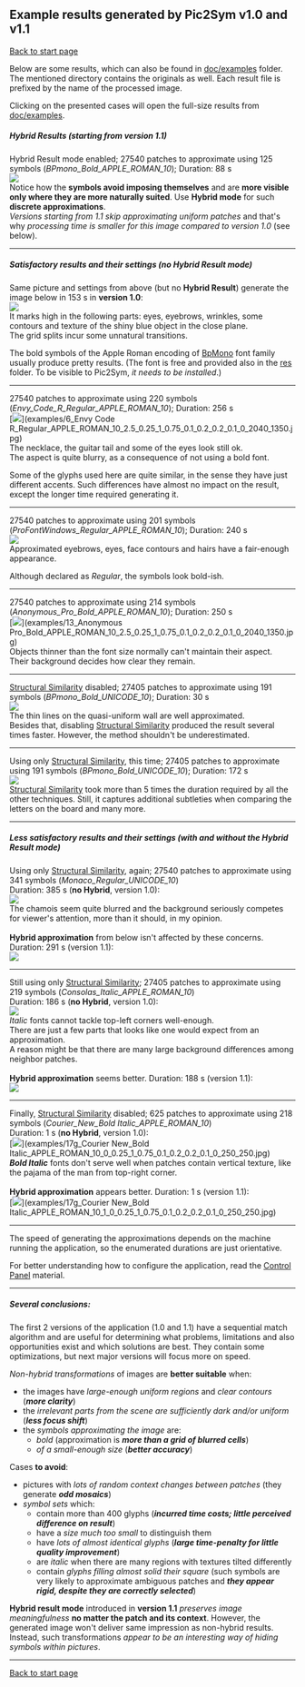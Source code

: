 ## Example results generated by Pic2Sym v1.0 and v1.1 ##
[Back to start page](../ReadMe.md)

Below are some results, which can also be found in [doc/examples](examples/) folder. The mentioned directory contains the originals as well. Each result file is prefixed by the name of the processed image.

Clicking on the presented cases will open the full\-size results from [doc/examples](examples/).

##### Hybrid Results (starting from version 1.1)

Hybrid Result mode enabled; 27540 patches to approximate using 125 symbols (*BPmono_Bold_APPLE_ROMAN_10*); Duration: 88 s<br>
[![](Example1_v1.1.jpg)](examples/6_BPmono_Bold_APPLE_ROMAN_10_1_2.5_0.25_1_0.75_0.1_0.2_0.2_0.1_0_2040_1350.jpg)<br>
Notice how the **symbols avoid imposing themselves** and are **more visible only where they are more naturally suited**. Use **Hybrid mode** for such **discrete approximations**.<br>
*Versions starting from 1.1 skip approximating uniform patches* and that&#39;s why *processing time is smaller for this image compared to version 1.0* (see below).

* * *

##### Satisfactory results and their settings (no Hybrid Result mode)

Same picture and settings from above (but no **Hybrid Result**) generate the image below in 153 s in **version 1.0**:<br>
[![](Example1.jpg)](examples/6_BPmono_Bold_APPLE_ROMAN_10_2.5_0.25_1_0.75_0.1_0.2_0.2_0.1_0_2040_1350.jpg)<br>
It marks high in the following parts: eyes, eyebrows, wrinkles, some contours and texture of the shiny blue object in the close plane.<br>
The grid splits incur some unnatural transitions.

The bold symbols of the Apple Roman encoding of [BpMono](http://www.dafont.com/bpmono.font) font family usually produce pretty results. (The font is free and provided also in the [res](../res/) folder. To be visible to Pic2Sym, *it needs to be installed*.)<br>
_ _ _

27540 patches to approximate using 220 symbols (*Envy_Code_R_Regular_APPLE_ROMAN_10*); Duration: 256 s<br>
[![](Example2.jpg)](examples/6_Envy Code R_Regular_APPLE_ROMAN_10_2.5_0.25_1_0.75_0.1_0.2_0.2_0.1_0_2040_1350.jpg)<br>
The necklace, the guitar tail and some of the eyes look still ok.<br>
The aspect is quite blurry, as a consequence of not using a bold font.

Some of the glyphs used here are quite similar, in the sense they have just different accents. Such differences have almost no impact on the result, except the longer time required generating it.
_ _ _

27540 patches to approximate using 201 symbols (*ProFontWindows_Regular_APPLE_ROMAN_10*); Duration: 240 s<br>
[![](Example3.jpg)](examples/6_ProFontWindows_Regular_APPLE_ROMAN_10_2.5_0.25_1_0.75_0.1_0.2_0.2_0.1_0_2040_1350.jpg)<br>
Approximated eyebrows, eyes, face contours and hairs have a fair\-enough appearance.

Although declared as *Regular*, the symbols look bold\-ish.
_ _ _

27540 patches to approximate using 214 symbols (*Anonymous_Pro_Bold_APPLE_ROMAN_10*); Duration: 250 s<br>
[![](Example4.jpg)](examples/13_Anonymous Pro_Bold_APPLE_ROMAN_10_2.5_0.25_1_0.75_0.1_0.2_0.2_0.1_0_2040_1350.jpg)<br>
Objects thinner than the font size normally can&#39;t maintain their aspect.<br>
Their background decides how clear they remain.
_ _ _

[Structural Similarity][] disabled; 27405 patches to approximate using 191 symbols (*BPmono_Bold_UNICODE_10*); Duration: 30 s<br>
[![](Example5.jpg)](examples/1_BPmono_Bold_UNICODE_10_0_0.25_1_0.75_0.1_0.2_0.2_0.1_0_2030_1350.jpg)<br>
The thin lines on the quasi\-uniform wall are well approximated.<br>
Besides that, disabling [Structural Similarity][] produced the result several times faster. However, the method shouldn&#39;t be underestimated.
_ _ _

Using only [Structural Similarity][], this time; 27405 patches to approximate using 191 symbols (*BPmono_Bold_UNICODE_10*); Duration: 172 s<br>
[![](Example6.jpg)](examples/1_BPmono_Bold_UNICODE_10_2.5_0_0_0_0_0_0_0_0_2030_1350.jpg)<br>
[Structural Similarity][] took more than 5 times the duration required by all the other techniques. Still, it captures additional subtleties when comparing the letters on the board and many more.

* * *

##### Less satisfactory results and their settings (with and without the Hybrid Result mode)

Using only [Structural Similarity][], again; 27540 patches to approximate using 341 symbols (*Monaco_Regular_UNICODE_10*)<br>
Duration: 385 s (**no Hybrid**, version 1.0):<br>
[![](Example7.jpg)](examples/15_Monaco_Regular_UNICODE_10_2.5_0_0_0_0_0_0_0_0_2040_1350.jpg)<br>
The chamois seem quite blurred and the background seriously competes for viewer&#39;s attention, more than it should, in my opinion.<br><br>
**Hybrid approximation** from below isn&#39;t affected by these concerns. Duration: 291 s (version 1.1):<br>
[![](Example7_v1.1.jpg)](examples/15_Monaco_Regular_UNICODE_10_1_2.5_0_0_0_0_0_0_0_0_2040_1350.jpg)
_ _ _

Still using only [Structural Similarity][]; 27405 patches to approximate using 219 symbols (*Consolas_Italic_APPLE_ROMAN_10*)<br>
 Duration: 186 s (**no Hybrid**, version 1.0):<br>
[![](Example8.jpg)](examples/7g_Consolas_Italic_APPLE_ROMAN_10_2.5_0_0_0_0_0_0_0_0_1350_2030.jpg)<br>
*Italic* fonts cannot tackle top\-left corners well\-enough.<br>
There are just a few parts that looks like one would expect from an approximation.<br>
A reason might be that there are many large background differences among neighbor patches.<br><br>
**Hybrid approximation** seems better. Duration: 188 s (version 1.1):<br>
[![](Example8_v1.1.jpg)](examples/7g_Consolas_Italic_APPLE_ROMAN_10_1_2.5_0_0_0_0_0_0_0_0_1350_2030.jpg)<br>
_ _ _

Finally, [Structural Similarity][] disabled; 625 patches to approximate using 218 symbols (*Courier_New_Bold Italic_APPLE_ROMAN_10*)<br>
Duration: 1 s (**no Hybrid**, version 1.0):<br>
[![](Example9.jpg)](examples/17g_Courier New_Bold Italic_APPLE_ROMAN_10_0_0.25_1_0.75_0.1_0.2_0.2_0.1_0_250_250.jpg)<br>
***Bold Italic*** fonts don&#39;t serve well when patches contain vertical texture, like the pajama of the man from top\-right corner.<br><br>
**Hybrid approximation** appears better. Duration: 1 s (version 1.1):<br>
[![](Example9_v1.1.jpg)](examples/17g_Courier New_Bold Italic_APPLE_ROMAN_10_1_0_0.25_1_0.75_0.1_0.2_0.2_0.1_0_250_250.jpg)<br>

* * *

The speed of generating the approximations depends on the machine running the application, so the enumerated durations are just orientative.

For better understanding how to configure the application, read the [Control Panel](CtrlPanel.md) material.

* * *

##### Several conclusions:
The first 2 versions of the application (1.0 and 1.1) have a sequential match algorithm and are useful for determining what problems, limitations and also opportunities exist and which solutions are best. They contain some optimizations, but next major versions will focus more on speed.

*Non-hybrid transformations* of images are **better suitable** when:

- the images have *large\-enough uniform regions* and *clear contours* (***more clarity***)
- the *irrelevant parts from the scene are sufficiently dark and/or uniform* (***less focus shift***)
- the *symbols approximating the image* are:
	* *bold* (approximation is ***more than a grid of blurred cells***)
	* *of a small\-enough size* (***better accuracy***)

Cases **to avoid**:

- pictures with *lots of random context changes between patches* (they generate ***odd mosaics***)
- *symbol sets* which:
	* contain more than 400 glyphs (***incurred time costs; little perceived difference on result***)
	* have a *size much too small* to distinguish them
	* have *lots of almost identical glyphs* (***large time\-penalty for little quality improvement***)
	* are *italic* when there are many regions with textures tilted differently
	* contain *glyphs filling almost solid their square* (such symbols are very likely to approximate ambiguous patches and ***they appear rigid, despite they are correctly selected***)

**Hybrid result mode** introduced in **version 1.1** *preserves image meaningfulness* **no matter the patch and its context**. However, the generated image won&#39;t deliver same impression as non\-hybrid results. Instead, such transformations *appear to be an interesting way of hiding symbols within pictures*.

----------
[Back to start page](../ReadMe.md)

[Structural Similarity]:https://ece.uwaterloo.ca/~z70wang/research/ssim